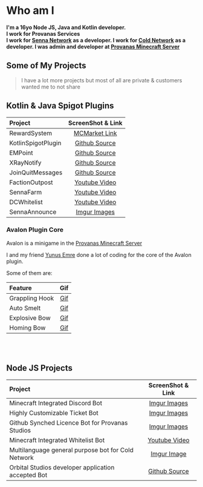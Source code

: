 # Who am I

**I'm a 16yo Node JS, Java and Kotlin developer.    
I work for Provanas Services    
I work for [Senna Network](https://sennanetwork.com/) as a developer.
I work for [Cold Network](https://coldnetwork.net/) as a developer.
I was admin and developer at [Provanas Minecraft Server](https://www.provanas.com)**


## Some of My Projects
> I have a lot more projects but most of all are private & customers wanted me to not share
## Kotlin & Java Spigot Plugins
| Project            |                                                         ScreenShot & Link                                                         | 
|:-------------------|:---------------------------------------------------------------------------------------------------------------------------------:|
| RewardSystem       | [MCMarket Link](https://builtbybit.com/resources/⭐-reward-system-⭐-works-with-custom-mobs-✅-⚔%EF%B8%8F-50-sale-⚔%EF%B8%8F.24629/) |
| KotlinSpigotPlugin |                          [Github Source](https://github.com/MetuMortis-code/KotlinSpigotPluginTemplate)                           |
| EMPoint            |                                    [Github Source](https://github.com/MetuMortis-code/EMPoint)                                    |
| XRayNotify         |                                  [Github Source](https://github.com/MetuMortis-code/XrayNotify)                                   | 
| JoinQuitMessages   |                               [Github Source](https://github.com/MetuMortis-code/JoinQuitMessages)                                |
| FactionOutpost     |                                   [Youtube Video](https://www.youtube.com/watch?v=5jzbdnEd0tQ)                                    |
| SennaFarm          |                                   [Youtube Video](https://www.youtube.com/watch?v=asgZGxzn8LU)                                    |
| DCWhitelist        |                                   [Youtube Video](https://www.youtube.com/watch?v=SDwbe2mBxdI)                                    |
| SennaAnnounce      |                                            [Imgur Images](https://imgur.com/a/N4YVAcV)                                            |
### Avalon Plugin Core





 Avalon is a minigame in the [Provanas Minecraft Server](https://www.provanas.com)

 I and my friend [Yunus Emre](https://github.com/YunussEmree) done a lot of coding for the core of the Avalon plugin.
 
 Some of them are:

| Feature        |                                                       Gif                                                       |
|:---------------|:---------------------------------------------------------------------------------------------------------------:|
| Grappling Hook |     [Gif](https://media.discordapp.net/attachments/547024792243535873/838561676214665266/Avalon-kanca.gif)      | 
| Auto Smelt     | [Gif](https://media.discordapp.net/attachments/761592533679079445/839102571619680287/ezgif.com-gif-maker_1.gif) |
| Explosive Bow  |    [Gif](https://media.discordapp.net/attachments/761592533679079445/838827209098657842/Hnet.com-image.gif)     |
| Homing Bow     |  [Gif](https://media.discordapp.net/attachments/761592533679079445/839102356947075072/ezgif.com-gif-maker.gif)  |


  <br/><br/>

## Node JS Projects
| Project                                            |                           ScreenShot & Link                           |
|:---------------------------------------------------|:---------------------------------------------------------------------:|
| Minecraft Integrated Discord Bot                   |              [Imgur Images](https://imgur.com/a/diCaUHZ)              | 
| Highly Customizable Ticket Bot                     |              [Imgur Images](https://imgur.com/a/HQaiAmg)              |    
| Github Synched Licence Bot for Provanas Studios    |              [Imgur Images](https://imgur.com/a/0pZITss)              |   
| Minecraft Integrated Whitelist Bot                 |     [Youtube Video](https://www.youtube.com/watch?v=SDwbe2mBxdI)      |
| Multilanguage general purpose bot for Cold Network |              [Imgur Image](https://imgur.com/a/tyCPxLw)               |
| Orbital Studios developer application accepted Bot | [Github Source](https://github.com/LiberaTeMetuMortis/OrbitalTaskBot) | 